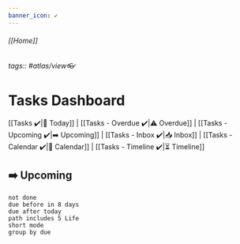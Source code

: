 ```yaml
---
banner_icon: ✔️
---
```

###### [[Home]]
###### tags:: #atlas/view👓
# Tasks Dashboard
[[Tasks ✔️|🏁 Today]] | [[Tasks - Overdue ✔️|⚠️ Overdue]] | [[Tasks - Upcoming ✔️|➡️ Upcoming]] | [[Tasks - Inbox ✔️|📥 Inbox]] | [[Tasks - Calendar ✔️|📅 Calendar]] | [[Tasks - Timeline ✔️|⏳ Timeline]]
## ➡️ Upcoming
```tasks
not done
due before in 8 days
due after today
path includes 5 Life
short mode
group by due
```


